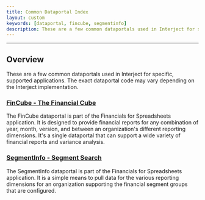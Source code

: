```yaml
---
title: Common Dataportal Index
layout: custom
keywords: [dataportal, fincube, segmentinfo]
description: These are a few common dataportals used in Interject for specific, supported applications. The exact dataportal code may vary depending on the Interject implementation.
---
```

* * *

##  Overview

These are a few common dataportals used in Interject for specific, supported applications. The exact dataportal code may vary depending on the Interject implementation. 

###  [ FinCube - The Financial Cube ](/wIndex/FinCube---The-Financial-Cube.html)

The FinCube dataportal is part of the Financials for Spreadsheets application. It is designed to provide financial reports for any combination of year, month, version, and between an organization's different reporting dimensions. It's a single dataportal that can support a wide variety of financial reports and variance analysis. 

###  [ SegmentInfo - Segment Search ](/wIndex/SegmentInfo---Segment-Search.html)

The SegmentInfo dataportal is part of the Financials for Spreadsheets application. It is a simple means to pull data for the various reporting dimensions for an organization supporting the financial segment groups that are configured. 
